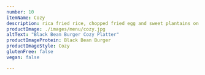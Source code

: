 ```yaml
---
number: 10
itemName: Cozy
description: rica fried rice, chopped fried egg and sweet plantains on the side
productImage: ./images/menu/cozy.jpg
altText: "Black Bean Burger Cozy Platter"
productImageProtein: Black Bean Burger
productImageStyle: Cozy
glutenFree: false
vegan: false

---
```

